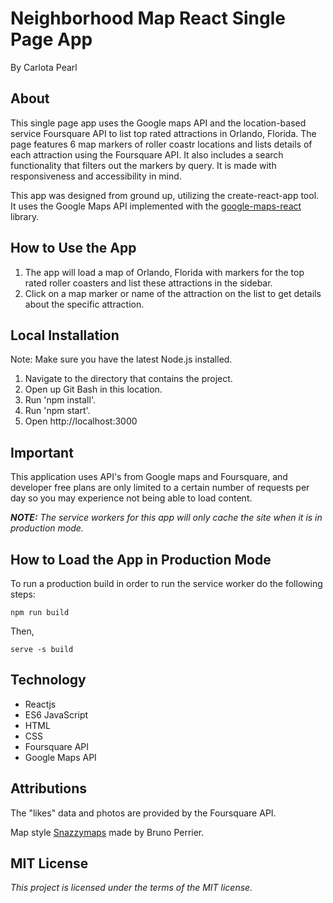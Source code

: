 # Neighborhood Map React Single Page App
By Carlota Pearl 

## About
This single page app uses the Google maps API and the location-based service Foursquare API to list top rated attractions in Orlando, Florida. The page features 6 map markers of roller coastr locations and lists details of each attraction using the Foursquare API. It also includes a search functionality that filters out the markers by query. It is made with responsiveness and accessibility in mind.

This app was designed from ground up, utilizing the create-react-app tool.
It uses the Google Maps API implemented with the [google-maps-react](https://www.npmjs.com/package/google-maps-react) library.

## How to Use the App
1. The app will load a map of Orlando, Florida with markers for the top rated roller coasters and list these attractions in the sidebar.
2. Click on a map marker or name of the attraction on the list to get details about the specific attraction.

## Local Installation 
Note: Make sure you have the latest Node.js installed.
1. Navigate to the directory that contains the project.
2. Open up Git Bash in this location.
3. Run 'npm install'.
4. Run 'npm start'.
5. Open http://localhost:3000

## Important
This application uses API's from Google maps and Foursquare, and developer free plans are only limited to a certain number of requests per day so you may experience not being able to load content. 

**_NOTE:_** _The service workers for this app will only cache the site when it is in production mode._

## How to Load the App in Production Mode

To run a production build in order to run the service worker do the following steps: 

```
npm run build
```
Then,

```
serve -s build
```

## Technology
* Reactjs
* ES6 JavaScript
* HTML
* CSS
* Foursquare API
* Google Maps API


## Attributions
The "likes" data and photos are provided by the Foursquare API.

Map style [Snazzymaps](https://snazzymaps.com/style/6666/green-and-blue) made by Bruno Perrier.

## MIT License
_This project is licensed under the terms of the MIT license._